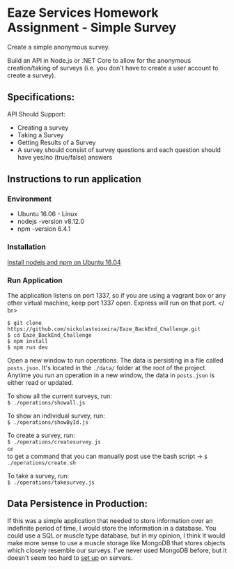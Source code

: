 # Eaze Services Homework Assignment - Simple Survey
Create a simple anonymous survey. <br/>

Build an API in Node.js or .NET Core to allow for the anonymous creation/taking of surveys (i.e. you don't have to create a user account to create a survey).

## Specifications:
API Should Support:
* Creating a survey
* Taking a Survey
* Getting Results of a Survey
* A survey should consist of survey questions and each question should have yes/no (true/false) answers

## Instructions to run application

### Environment
* Ubuntu 16.06 - Linux
* nodejs -version v8.12.0
* npm -version 6.4.1

### Installation
[Install nodejs and npm on Ubuntu 16.04](https://websiteforstudents.com/install-the-latest-node-js-and-nmp-packages-on-ubuntu-16-04-18-04-lts/)

### Run Application
The application listens on port 1337, so if you are using a vagrant box or any other virtual machine, keep port 1337 open. Express will run on that port. </ br>

`$ git clone https://github.com/nickolasteixeira/Eaze_BackEnd_Challenge.git` </br >
`$ cd Eaze_BackEnd_Challenge` </br >
`$ npm install` </br >
`$ npm run dev` </br >

Open a new window to run operations. The data is persisting in a file called `posts.json`. It's located in the `./data/` folder at the root of the project. Anytime you run an operation in a new window, the data in `posts.json` is either read or updated.

To show all the current surveys, run: </br>
`$ ./operations/showall.js`

To show an individual survey, run: </br >
`$ ./operations/showById.js`

To create a survey, run: </br >
`$ ./operations/createsurvey.js` </br > 
or </br >
to get a command that you can manually post use the bash script -> `$ ./operations/create.sh` </br >

To take a survey, run: </br >
`$ ./operations/takesurvey.js`

## Data Persistence in Production:

If this was a simple application that needed to store information over an indefinite period of time, I would store the information in a database. You could use a SQL or muscle type database, but in my opinion, I think it would make more sense to use a muscle storage like MongoDB that stores objects which closely resemble our surveys. I've never used MongoDB before, but it doesn't seem too hard to [set up](https://www.mongodb.com/cloud/atlas) on servers.
